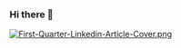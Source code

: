 ### Hi there 👋

[![First-Quarter-Linkedin-Article-Cover.png](https://i.postimg.cc/XqhRJ58B/First-Quarter-Linkedin-Article-Cover.png)](https://postimg.cc/H8wZvVFT)
<!--


A few things about me, let's start:

🔭 I'm currently working on some of my own projects with python.
🥰 I like javascript and everything related to language.
🌱 I enjoy my free time studying and listening to music.
💬 Ask me what you want.
😄 Nicknames: Richy for friends.
📫 you can contact me: .
-->
